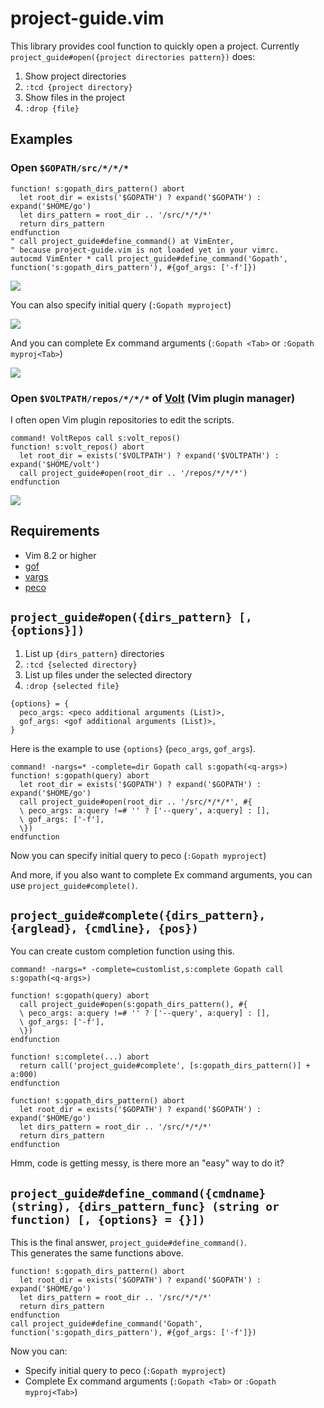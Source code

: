 # project-guide.vim

This library provides cool function to quickly open a project.
Currently `project_guide#open({project directories pattern})` does:

1. Show project directories
2. `:tcd {project directory}`
3. Show files in the project
4. `:drop {file}`

## Examples

### Open `$GOPATH/src/*/*/*`

```vim
function! s:gopath_dirs_pattern() abort
  let root_dir = exists('$GOPATH') ? expand('$GOPATH') : expand('$HOME/go')
  let dirs_pattern = root_dir .. '/src/*/*/*'
  return dirs_pattern
endfunction
" call project_guide#define_command() at VimEnter,
" because project-guide.vim is not loaded yet in your vimrc.
autocmd VimEnter * call project_guide#define_command('Gopath', function('s:gopath_dirs_pattern'), #{gof_args: ['-f']})
```

![](https://i.imgur.com/YJ4qWsT.gif)

You can also specify initial query (`:Gopath myproject`)

![](https://i.imgur.com/x1cagS1.gif)

And you can complete Ex command arguments (`:Gopath <Tab>` or `:Gopath myproj<Tab>`)

![](https://i.imgur.com/DEM2bDk.gif)

### Open `$VOLTPATH/repos/*/*/*` of [Volt](https://github.com/vim-volt/volt) (Vim plugin manager)

I often open Vim plugin repositories to edit the scripts.

```vim
command! VoltRepos call s:volt_repos()
function! s:volt_repos() abort
  let root_dir = exists('$VOLTPATH') ? expand('$VOLTPATH') : expand('$HOME/volt')
  call project_guide#open(root_dir .. '/repos/*/*/*')
endfunction
```

![](https://i.imgur.com/7Ish7j6.gif)

## Requirements

* Vim 8.2 or higher
* [gof](https://github.com/mattn/gof)
* [vargs](https://github.com/tyru/vargs)
* [peco](https://github.com/peco/peco)

## `project_guide#open({dirs_pattern} [, {options}])`

1. List up `{dirs_pattern}` directories
2. `:tcd {selected directory}`
3. List up files under the selected directory
4. `:drop {selected file}`

```
{options} = {
  peco_args: <peco additional arguments (List)>,
  gof_args: <gof additional arguments (List)>,
}
```

Here is the example to use `{options}` (`peco_args`, `gof_args`).

```vim
command! -nargs=* -complete=dir Gopath call s:gopath(<q-args>)
function! s:gopath(query) abort
  let root_dir = exists('$GOPATH') ? expand('$GOPATH') : expand('$HOME/go')
  call project_guide#open(root_dir .. '/src/*/*/*', #{
  \ peco_args: a:query !=# '' ? ['--query', a:query] : [],
  \ gof_args: ['-f'],
  \})
endfunction
```

Now you can specify initial query to peco (`:Gopath myproject`)

And more, if you also want to complete Ex command arguments, you can use
`project_guide#complete()`.

## `project_guide#complete({dirs_pattern}, {arglead}, {cmdline}, {pos})`

You can create custom completion function using this.

```vim
command! -nargs=* -complete=customlist,s:complete Gopath call s:gopath(<q-args>)

function! s:gopath(query) abort
  call project_guide#open(s:gopath_dirs_pattern(), #{
  \ peco_args: a:query !=# '' ? ['--query', a:query] : [],
  \ gof_args: ['-f'],
  \})
endfunction

function! s:complete(...) abort
  return call('project_guide#complete', [s:gopath_dirs_pattern()] + a:000)
endfunction

function! s:gopath_dirs_pattern() abort
  let root_dir = exists('$GOPATH') ? expand('$GOPATH') : expand('$HOME/go')
  let dirs_pattern = root_dir .. '/src/*/*/*'
  return dirs_pattern
endfunction
```

Hmm, code is getting messy, is there more an "easy" way to do it?

## `project_guide#define_command({cmdname} (string), {dirs_pattern_func} (string or function) [, {options} = {}])`

This is the final answer, `project_guide#define_command()`.<br>
This generates the same functions above.

```vim
function! s:gopath_dirs_pattern() abort
  let root_dir = exists('$GOPATH') ? expand('$GOPATH') : expand('$HOME/go')
  let dirs_pattern = root_dir .. '/src/*/*/*'
  return dirs_pattern
endfunction
call project_guide#define_command('Gopath', function('s:gopath_dirs_pattern'), #{gof_args: ['-f']})
```

Now you can:

* Specify initial query to peco (`:Gopath myproject`)
* Complete Ex command arguments (`:Gopath <Tab>` or `:Gopath myproj<Tab>`)
